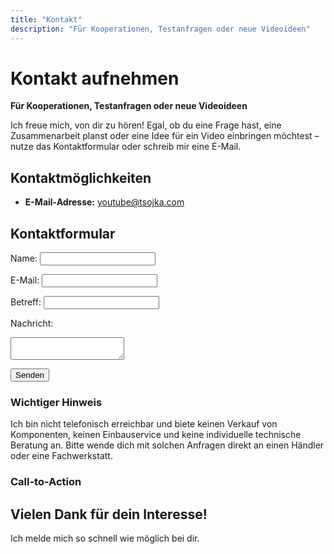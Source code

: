 ```yaml
---
title: "Kontakt"
description: "Für Kooperationen, Testanfragen oder neue Videoideen"
---
```


# Kontakt aufnehmen

**Für Kooperationen, Testanfragen oder neue Videoideen**

Ich freue mich, von dir zu hören! Egal, ob du eine Frage hast, eine Zusammenarbeit planst oder eine Idee für ein Video einbringen möchtest – nutze das Kontaktformular oder schreib mir eine E-Mail.

## Kontaktmöglichkeiten
- **E-Mail-Adresse:** [youtube@tsojka.com](mailto:youtube@tsojka.com)

## Kontaktformular

<form action="https://formspree.io/f/YOUR_FORM_ID" method="POST">
  <label for="name">Name:</label>
  <input type="text" id="name" name="name" required>
  
  <label for="email">E-Mail:</label>
  <input type="email" id="email" name="email" required>
  
  <label for="subject">Betreff:</label>
  <input type="text" id="subject" name="subject" required>
  
  <label for="message">Nachricht:</label>
  <textarea id="message" name="message" required></textarea>
  
  <button type="submit">Senden</button>
</form>

### Wichtiger Hinweis
Ich bin nicht telefonisch erreichbar und biete keinen Verkauf von Komponenten, keinen Einbauservice und keine individuelle technische Beratung an. Bitte wende dich mit solchen Anfragen direkt an einen Händler oder eine Fachwerkstatt.

### Call-to-Action
<section class="cta">
  <h2>Vielen Dank für dein Interesse!</h2>
  <p>Ich melde mich so schnell wie möglich bei dir.</p>
</section>